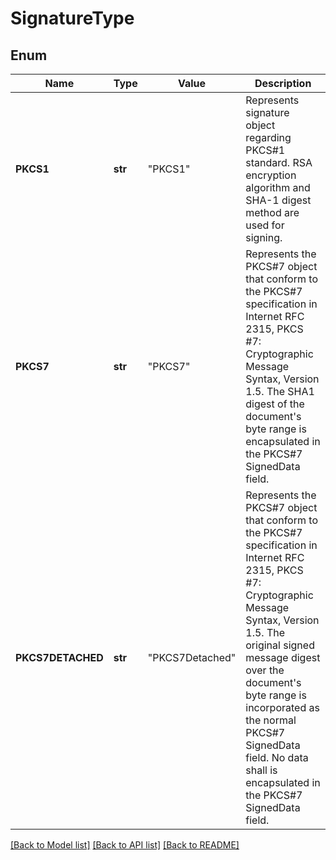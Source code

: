 ﻿# SignatureType


## Enum
Name | Type | Value | Description
------------ | ------------- | ------------- | -------------
**PKCS1** | **str** | "PKCS1" | Represents signature object regarding PKCS#1 standard. RSA encryption algorithm and SHA-1 digest method are used for signing.
**PKCS7** | **str** | "PKCS7" | Represents the PKCS#7 object that conform to the PKCS#7 specification in Internet RFC 2315, PKCS #7: Cryptographic Message Syntax, Version 1.5. The SHA1 digest of the document's byte range is encapsulated in the PKCS#7 SignedData field.
**PKCS7DETACHED** | **str** | "PKCS7Detached" | Represents the PKCS#7 object that conform to the PKCS#7 specification in Internet RFC 2315, PKCS #7: Cryptographic Message Syntax, Version 1.5. The original signed message digest over the document's byte range is incorporated as the normal PKCS#7 SignedData field. No data shall is encapsulated in the PKCS#7 SignedData field.


[[Back to Model list]](../README.md#documentation-for-models) [[Back to API list]](../README.md#documentation-for-api-endpoints) [[Back to README]](../README.md)


